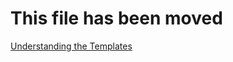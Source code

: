 ﻿# This file has been moved

[Understanding the Templates](https://github.com/microsoft/WindowsTemplateStudio/blob/release/docs/templates.md)